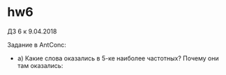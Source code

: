 # hw6
ДЗ 6 к 9.04.2018 





Задание в AntConc:
+ а) Какие слова оказались в 5-ке наиболее частотных? Почему они там оказались: 
